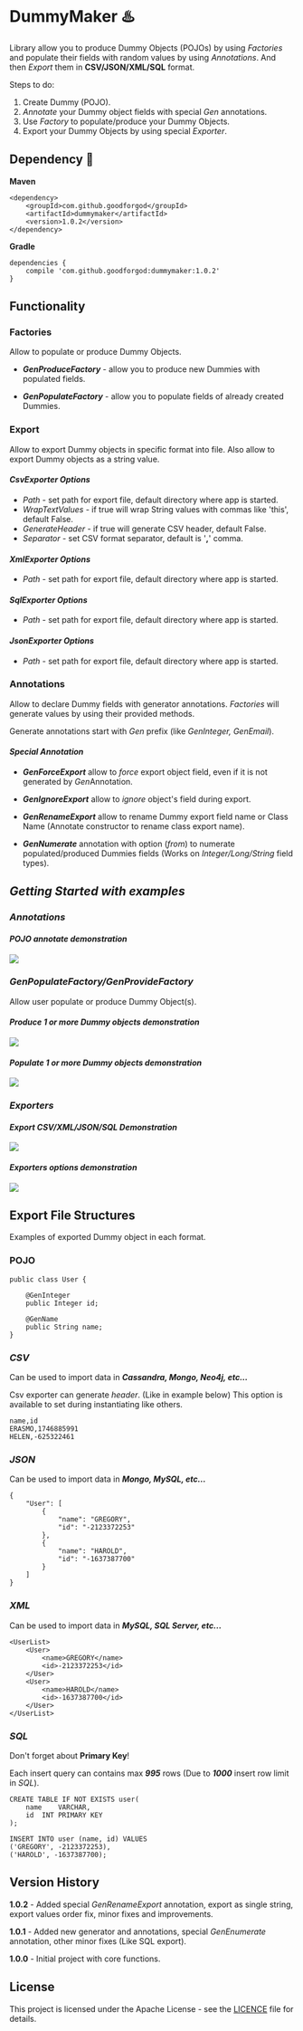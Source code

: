 # DummyMaker :hotsprings:

Library allow you to produce Dummy Objects (POJOs) by using *Factories* and populate their fields with random values by using *Annotations*.
And then *Export* them in **CSV/JSON/XML/SQL** format.

Steps to do:
1) Create Dummy (POJO). 
2) *Annotate* your Dummy object fields with special *Gen* annotations.
3) Use *Factory* to populate/produce your Dummy Objects.
4) Export your Dummy Objects by using special *Exporter*.

## Dependency :rocket:
**Maven**
```
<dependency>
    <groupId>com.github.goodforgod</groupId>
    <artifactId>dummymaker</artifactId>
    <version>1.0.2</version>
</dependency>
```

**Gradle**
```
dependencies {
    compile 'com.github.goodforgod:dummymaker:1.0.2'
}
```

## Functionality

### **Factories**

Allow to populate or produce Dummy Objects.

* ***GenProduceFactory*** - allow you to produce new Dummies with populated fields.

* ***GenPopulateFactory*** - allow you to populate fields of already created Dummies.

### **Export**

Allow to export Dummy objects in specific format into file.
Also allow to export Dummy objects as a string value.

#### ***CsvExporter Options***
* *Path* - set path for export file, default directory where app is started.
* *WrapTextValues* - if true will wrap String values with commas like 'this', default False.
* *GenerateHeader* - if true will generate CSV header, default False.
* *Separator* - set CSV format separator, default is '**,**' comma.

#### ***XmlExporter Options***
* *Path* - set path for export file, default directory where app is started.

#### ***SqlExporter Options***
* *Path* - set path for export file, default directory where app is started.

#### ***JsonExporter Options***
* *Path* - set path for export file, default directory where app is started.

### **Annotations**

Allow to declare Dummy fields with generator annotations.
*Factories* will generate values by using their provided methods.

Generate annotations start with *Gen* prefix (like *GenInteger, GenEmail*).

#### ***Special Annotation***

* ***GenForceExport*** allow to *force* export object field, even if it is not generated by *Gen*Annotation.

* ***GenIgnoreExport*** allow to *ignore* object's field during export.

* ***GenRenameExport*** allow to rename Dummy export field name or Class Name (Annotate constructor to rename class export name).

* ***GenNumerate*** annotation with option (*from*) to numerate populated/produced Dummies fields (Works on *Integer/Long/String* field types).

## *Getting Started with examples*

### ***Annotations***

####  *POJO annotate demonstration*
![](https://media.giphy.com/media/xUA7aPwZO871rrTkT6/giphy.gif)

### ***GenPopulateFactory/GenProvideFactory***

Allow user populate or produce Dummy Object(s).

#### *Produce 1 or more Dummy objects demonstration*
![](https://media.giphy.com/media/r2q6kaeasKRQ4/giphy.gif)

#### *Populate 1 or more Dummy objects demonstration*
![](https://media.giphy.com/media/cajTTyUltm9qg/giphy.gif)

### ***Exporters***

#### *Export **CSV/XML/JSON/SQL** Demonstration*
![](https://media.giphy.com/media/xUA7aPXaWZENNUGXbq/giphy.gif)

#### *Exporters options demonstration*
![](https://media.giphy.com/media/g3efqXIblykCs/giphy.gif)

## Export File Structures

Examples of exported Dummy object in each format.

### POJO
```
public class User {

    @GenInteger
    public Integer id;

    @GenName
    public String name;
}
```

### *CSV*

Can be used to import data in ***Cassandra, Mongo, Neo4j, etc...*** 

Csv exporter can generate *header*. (Like in example below)
This option is available to set during instantiating like others.

```
name,id
ERASMO,1746885991
HELEN,-625322461
```

### *JSON*

Can be used to import data in ***Mongo, MySQL, etc...***

```
{
	"User": [
		{
			"name": "GREGORY",
			"id": "-2123372253"
		},
		{
			"name": "HAROLD",
			"id": "-1637387700"
		}
	]
}
```

### *XML*

Can be used to import data in ***MySQL, SQL Server, etc...***

```
<UserList>
	<User>
		<name>GREGORY</name>
		<id>-2123372253</id>
	</User>
	<User>
		<name>HAROLD</name>
		<id>-1637387700</id>
	</User>
</UserList>
```

### *SQL*

Don't forget about **Primary Key**!

Each insert query can contains max ***995*** rows (Due to ***1000*** insert row limit in *SQL*).

```
CREATE TABLE IF NOT EXISTS user(
	name	VARCHAR,
	id	INT PRIMARY KEY
);

INSERT INTO user (name, id) VALUES 
('GREGORY', -2123372253),
('HAROLD', -1637387700);
```

## Version History

**1.0.2** - Added special *GenRenameExport* annotation, export as single string, export values order fix, minor fixes and improvements.

**1.0.1** - Added new generator and annotations, special *GenEnumerate* annotation, other minor fixes (Like SQL export).

**1.0.0** - Initial project with core functions.

## License

This project is licensed under the Apache License - see the [LICENCE](LICENCE) file for details.
